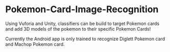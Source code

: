 # Pokemon-Card-Image-Recognition

Using Vuforia and Unity, classifiers can be build to target Pokemon cards and add 3D models of the pokemon to their specific Pokemon Cards!

Currently the Android app is only trained to recognize Diglett Pokemon card and Machop Pokemon card.
